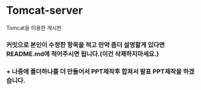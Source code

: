 # Tomcat-server
Tomcat을 이용한 게시판

### 커밋으로 본인이 수정한 항목을 적고 만약 좀더 설명할게 있다면 README.md에 적어주시면 됩니다.(이건 삭제하지마세요.)
### + 나중에 폴더하나를 더 만들어서 PPT제작후 합쳐서 발표 PPT제작을 하겠습니다.
